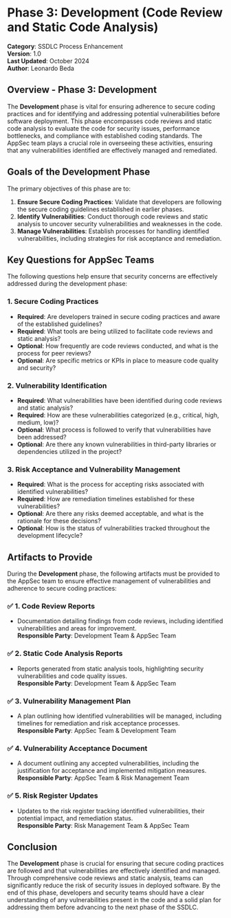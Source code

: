 # Phase 3: Development (Code Review and Static Code Analysis)

**Category**: SSDLC Process Enhancement  
**Version**: 1.0  
**Last Updated**: October 2024  
**Author**: Leonardo Beda

## Overview - Phase 3: Development

The **Development** phase is vital for ensuring adherence to secure coding practices and for identifying and addressing potential vulnerabilities before software deployment. This phase encompasses code reviews and static code analysis to evaluate the code for security issues, performance bottlenecks, and compliance with established coding standards. The AppSec team plays a crucial role in overseeing these activities, ensuring that any vulnerabilities identified are effectively managed and remediated.

## Goals of the Development Phase

The primary objectives of this phase are to:

1. **Ensure Secure Coding Practices**: Validate that developers are following the secure coding guidelines established in earlier phases.
2. **Identify Vulnerabilities**: Conduct thorough code reviews and static analysis to uncover security vulnerabilities and weaknesses in the code.
3. **Manage Vulnerabilities**: Establish processes for handling identified vulnerabilities, including strategies for risk acceptance and remediation.

## Key Questions for AppSec Teams

The following questions help ensure that security concerns are effectively addressed during the development phase:

### 1. **Secure Coding Practices**
- **Required**: Are developers trained in secure coding practices and aware of the established guidelines?
- **Required**: What tools are being utilized to facilitate code reviews and static analysis?
- **Optional**: How frequently are code reviews conducted, and what is the process for peer reviews?
- **Optional**: Are specific metrics or KPIs in place to measure code quality and security?

### 2. **Vulnerability Identification**
- **Required**: What vulnerabilities have been identified during code reviews and static analysis?
- **Required**: How are these vulnerabilities categorized (e.g., critical, high, medium, low)?
- **Optional**: What process is followed to verify that vulnerabilities have been addressed?
- **Optional**: Are there any known vulnerabilities in third-party libraries or dependencies utilized in the project?

### 3. **Risk Acceptance and Vulnerability Management**
- **Required**: What is the process for accepting risks associated with identified vulnerabilities?
- **Required**: How are remediation timelines established for these vulnerabilities?
- **Optional**: Are there any risks deemed acceptable, and what is the rationale for these decisions?
- **Optional**: How is the status of vulnerabilities tracked throughout the development lifecycle?

## Artifacts to Provide

During the **Development** phase, the following artifacts must be provided to the AppSec team to ensure effective management of vulnerabilities and adherence to secure coding practices:

### ✅ **1. Code Review Reports**
   - Documentation detailing findings from code reviews, including identified vulnerabilities and areas for improvement.  
   **Responsible Party**: Development Team & AppSec Team

### ✅ **2. Static Code Analysis Reports**
   - Reports generated from static analysis tools, highlighting security vulnerabilities and code quality issues.  
   **Responsible Party**: Development Team & AppSec Team

### ✅ **3. Vulnerability Management Plan**
   - A plan outlining how identified vulnerabilities will be managed, including timelines for remediation and risk acceptance processes.  
   **Responsible Party**: AppSec Team & Development Team

### ✅ **4. Vulnerability Acceptance Document**
   - A document outlining any accepted vulnerabilities, including the justification for acceptance and implemented mitigation measures.  
   **Responsible Party**: AppSec Team & Risk Management Team

### ✅ **5. Risk Register Updates**
   - Updates to the risk register tracking identified vulnerabilities, their potential impact, and remediation status.  
   **Responsible Party**: Risk Management Team & AppSec Team

## Conclusion

The **Development** phase is crucial for ensuring that secure coding practices are followed and that vulnerabilities are effectively identified and managed. Through comprehensive code reviews and static analysis, teams can significantly reduce the risk of security issues in deployed software. By the end of this phase, developers and security teams should have a clear understanding of any vulnerabilities present in the code and a solid plan for addressing them before advancing to the next phase of the SSDLC.